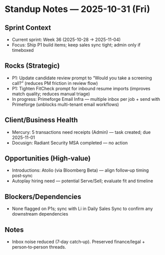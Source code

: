 # Standup Notes — 2025-10-31 (Fri)

## Sprint Context
- Current sprint: Week 36 (2025-10-28 → 2025-11-04)
- Focus: Ship P1 build items; keep sales sync tight; admin only if timeboxed

## Rocks (Strategic)
- P1: Update candidate review prompt to “Would you take a screening call?” (reduces PM friction in review flow)
- P1: Tighten FitCheck prompt for inbound resume imports (improves match quality; reduces manual triage)
- In progress: Primeforge Email Infra — multiple inbox per job + send with Primeforge (unblocks multi-tenant email workflows)

## Client/Business Health
- Mercury: 5 transactions need receipts (Admin) — task created; due 2025-11-01
- Docusign: Radiant Security MSA completed — no action

## Opportunities (High‑value)
- Introductions: Atolio (via Bloomberg Beta) — align follow‑up timing post‑sync
- Autoplay hiring need — potential Serve/Sell; evaluate fit and timeline

## Blockers/Dependencies
- None flagged on P1s; sync with Li in Daily Sales Sync to confirm any downstream dependencies

## Notes
- Inbox noise reduced (7‑day catch‑up). Preserved finance/legal + person‑to‑person threads.

